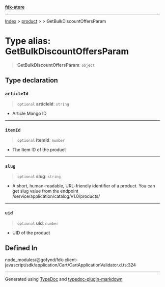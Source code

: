 [**fdk-store**](../../../README.md)
***

[Index](../../../API.md) > [product](../../README.md) > [<internal>](../README.md) > GetBulkDiscountOffersParam

# Type alias: GetBulkDiscountOffersParam

> **GetBulkDiscountOffersParam**: `object`

## Type declaration

### `articleId`

> `optional` **articleId**: `string`

- Article Mongo ID

***

### `itemId`

> `optional` **itemId**: `number`

- The Item ID of the product

***

### `slug`

> `optional` **slug**: `string`

- A short, human-readable, URL-friendly identifier
of a product. You can get slug value from the endpoint
/service/application/catalog/v1.0/products/

***

### `uid`

> `optional` **uid**: `number`

- UID of the product

## Defined In

node\_modules/@gofynd/fdk-client-javascript/sdk/application/Cart/CartApplicationValidator.d.ts:324

***
Generated using [TypeDoc](https://typedoc.org/) and [typedoc-plugin-markdown](https://www.npmjs.com/package/typedoc-plugin-markdown)
